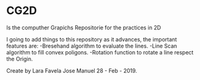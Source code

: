 # CG2D
Is the computher Grapichs Repositorie for the practices in 2D

I going to add things to this repository as it advances, the important features are:
-Bresehand algorithm to evaluate the lines.
-Line Scan algorithm to fill convex poligons.
-Rotation function to rotate a line respect the Origin.

Create by Lara Favela Jose Manuel 28 - Feb - 2019.
